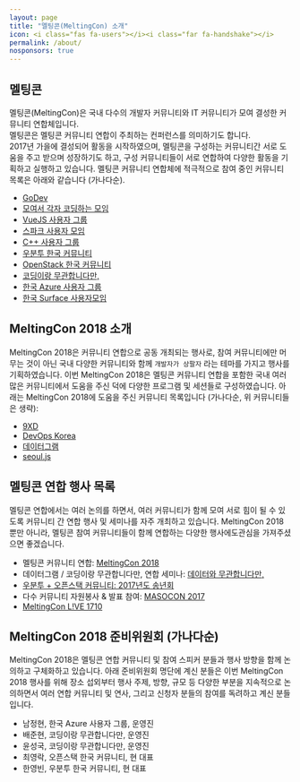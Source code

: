 ```yaml
---
layout: page
title: "멜팅콘(MeltingCon) 소개"
icon: <i class="fas fa-users"></i><i class="far fa-handshake"></i>
permalink: /about/
nosponsors: true
---
```

## 멜팅콘
멜팅콘(MeltingCon)은 국내 다수의 개발자 커뮤니티와 IT 커뮤니티가 모여 결성한 커뮤니티 연합체입니다.  
멜팅콘은 멜팅콘 커뮤니티 연합이 주최하는 컨퍼런스를 의미하기도 합니다.  
2017년 가을에 결성되어 활동을 시작하였으며, 멜팅콘을 구성하는 커뮤니티간 서로 도움을 주고 받으며 성장하기도 하고,
구성 커뮤니티들이 서로 연합하여 다양한 활동을 기획하고 실행하고 있습니다.
멜팅콘 커뮤니티 연합체에 적극적으로 참여 중인 커뮤니티 목록은 아래와 같습니다 (가나다순).

-  [GoDev](#)
-  [모여서 각자 코딩하는 모임](https://www.facebook.com/groups/mogaco/)
-  [VueJS 사용자 그룹](https://www.facebook.com/groups/vuejs.korea/about/)
-  [스파크 사용자 모임](https://www.facebook.com/groups/sparkkoreauser/)
-  [C++ 사용자 그룹](https://www.facebook.com/groups/cppkorea/)
-  [우분투 한국 커뮤니티](https://ubuntu-kr.org)
-  [OpenStack 한국 커뮤니티](http://openstack.or.kr/)
-  [코딩이랑 무관합니다만,](https://www.facebook.com/groups/System.out.Coding/)
-  [한국 Azure 사용자 그룹](https://krazure.com/)
-  [한국 Surface 사용자모임](https://www.facebook.com/groups/SurfaceKorea/about/)

## MeltingCon 2018 소개
MeltingCon 2018은 커뮤니티 연합으로 공동 개최되는 행사로, 참여 커뮤니티에만 머무는 것이 아닌 국내 다양한 커뮤니티와 함께 ``개발자가 상팔자`` 라는 테마를 가지고 행사를 기획하였습니다.
이번 MeltingCon 2018은 멜팅콘 커뮤니티 연합을 포함한 국내 여러 많은 커뮤니티에서 도움을 주신 덕에 다양한 프로그램 및 세션들로 구성하였습니다. 아래는 MeltingCon 2018에 도움을 주신 커뮤니티 목록입니다 (가나다순, 위 커뮤니티들은 생략):

- [9XD](https://www.facebook.com/groups/9xdevelopers/)
- [DevOps Korea](http://www.devopskorea.com)
- [데이터그램](https://www.facebook.com/groups/datergram/)
- [seoul.js](https://seoul.js.org)

## 멜팅콘 연합 행사 목록
멜팅콘 연합에서는 여러 논의를 하면서, 여러 커뮤니티가 함께 모여 서로 힘이 될 수 있도록 커뮤니티 간 연합 행사 및 세미나를 자주 개최하고 있습니다.
MeltingCon 2018 뿐만 아니라, 멜팅콘 참여 커뮤니티들이 함께 연합하는 다양한 행사에도관심을 가져주셨으면 좋겠습니다.

- 멜팅콘 커뮤니티 연합: [MeltingCon 2018](https://meltingcon.github.io/2018/)
- 데이터그램 / 코딩이랑 무관합니다만, 연합 세미나: [데이터와 무관합니다만,](https://www.meetup.com/ko-KR/krazure/events/247268049/)
- [우분투 + 오픈스택 커뮤니티: 2017년도 송년회](https://ubuntu-kr.github.io/events/2017/11/28/year-end-party.html)
- 다수 커뮤니티 자원봉사 & 발표 참여: [MASOCON 2017](https://www.imaso.co.kr/masocon2017/)
- [MeltingCon L!VE 1710](https://www.onoffmix.com/event/115786/)

## MeltingCon 2018 준비위원회 (가나다순)
MeltingCon 2018은 멜팅콘 연합 커뮤니티 및 참여 스피커 분들과 행사 방향을 함께 논의하고 구체화하고 있습니다.
아래 준비위원회 명단에 계신 분들은 이번 MeltingCon 2018 행사를 위해 장소 섭외부터 행사 주제, 방향, 규모 등
다양한 부분을 지속적으로 논의하면서 여러 연합 커뮤니티 및 연사, 그리고 신청자 분들의 참여를 독려하고 계신
분들입니다.

- 남정현, 한국 Azure 사용자 그룹, 운영진
- 배준현, 코딩이랑 무관합니다만, 운영진
- 윤성국, 코딩이랑 무관합니다만, 운영진
- 최영락, 오픈스택 한국 커뮤니티, 현 대표
- 한영빈, 우분투 한국 커뮤니티, 현 대표
